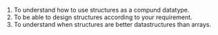 1. To understand how to use structures as a compund datatype.  
2. To be able to design structures according to your requirement.  
3. To understand when structures are better datastructures than arrays.  
